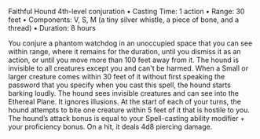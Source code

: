Faithful Hound
4th-level conjuration
• Casting Time: 1 action
• Range: 30 feet
• Components: V, S, M (a tiny silver whistle, a piece of bone, and a thread)
• Duration: 8 hours 

You conjure a phantom watchdog in an unoccupied space that you can see within range, where it remains for the duration, until you dismiss it as an action, or until you move more than 100 feet away from it. The hound is invisible to all creatures except you and can't be harmed. When a Small or larger creature comes within 30 feet of it without first speaking the password that you specify when you cast this spell, the hound starts barking loudly. The hound sees invisible creatures and can see into the Ethereal Plane. It ignores illusions. At the start of each of your turns, the hound attempts to bite one creature within 5 feet of it that is hostile to you. The hound’s attack bonus is equal to your Spell-casting ability modifier + your proficiency bonus. On a hit, it deals 4d8 piercing damage.